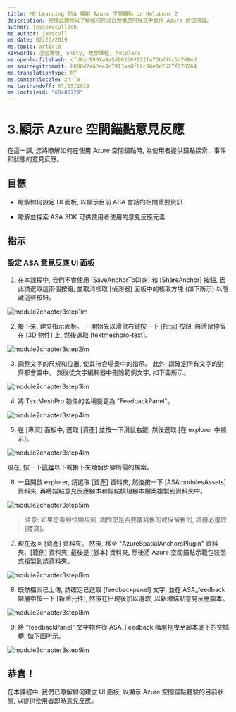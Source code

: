 ```yaml
---
title: MR Learning ASA 模組 Azure 空間錨點 on HoloLens 2
description: 完成此課程以了解如何在混合實境應用程式中實作 Azure 臉部辨識。
author: jessemcculloch
ms.author: jemccull
ms.date: 02/26/2019
ms.topic: article
keywords: 混合實境, unity, 教學課程, hololens
ms.openlocfilehash: cfd6ac9997a8a5d962603922f473bd6fc5d708ed
ms.sourcegitcommit: b086d7a62ee0c7913aa8f66c90e9d2527f270264
ms.translationtype: MT
ms.contentlocale: zh-TW
ms.lasthandoff: 07/25/2019
ms.locfileid: "68485729"
---
```

# <a name="3-displaying-azure-spatial-anchor-feedback"></a>3.顯示 Azure 空間錨點意見反應

在這一課, 您將瞭解如何在使用 Azure 空間錨點時, 為使用者提供錨點探索、事件和狀態的意見反應。

## <a name="objectives"></a>目標

* 瞭解如何設定 UI 面板, 以顯示目前 ASA 會話的相關重要資訊

* 瞭解並探索 ASA SDK 可供使用者使用的意見反應元素

## <a name="instructions"></a>指示

### <a name="set-up-asa-feedback-ui-panel"></a>設定 ASA 意見反應 UI 面板

1. 在本課程中, 我們不會使用 [SaveAnchorToDisk] 和 [ShareAnchor] 按鈕, 因此請選取這兩個按鈕, 並取消核取 [偵測器] 面板中的核取方塊 (如下所示) 以隱藏這些按鈕。
   

![module2chapter3step1im](images/module2chapter3step1im.PNG)

2. 接下來, 建立指示面板。 一開始先以滑鼠右鍵按一下 [指示] 按鈕, 將滑鼠停留在 [3D 物件] 上, 然後選取 [textmeshpro-text]。

![module2chapter3step2im](images/module2chapter3step2im.PNG)

3. 調整文字的尺規和位置, 使其符合場景中的指示。 此外, 請確定所有文字的對齊都會置中。 然後從文字編輯器中刪除範例文字, 如下圖所示。

![module2chapter3step3im](images/module2chapter3step3im.PNG)

4. 將 TextMeshPro 物件的名稱變更為 "FeedbackPanel"。
   

![module2chapter3step4im](images/module2chapter3step4im.PNG)

5. 在 [專案] 面板中, 選取 [資產] 並按一下滑鼠右鍵, 然後選取 [在 explorer 中顯示]。
   

![module2chapter3step4im](images/module2chapter3step5im.PNG)

現在, 按一下[這裡](https://onedrive.live.com/?authkey=%21ABXEC8PvyQu8Qd8&id=5B7335C4342BCB0E%21395636&cid=5B7335C4342BCB0E)以下載接下來幾個步驟所需的檔案。

6. 一旦開啟 explorer, 請選取 [資產] 資料夾, 然後按一下 [ASAmodulesAssets] 資料夾, 再將錨點意見反應腳本和錨點模組腳本檔案複製到資料夾中。 

![module2chapter3step5im](images/module2chapter3step6im.PNG)

> 注意: 如果您看到快顯視窗, 詢問您是否要覆寫舊的或保留舊的, 請務必選取 [覆寫]。

7. 現在返回 [資產] 資料夾。 然後, 移至 "AzureSpatialAnchorsPlugin" 資料夾、[範例] 資料夾, 最後是 [腳本] 資料夾, 然後將 Azure 空間錨點示範包裝函式複製到該資料夾。 

![module2chapter3step8im](images/module2chapter3step7im.PNG)

8. 既然檔案已上傳, 請確定已選取 [feedbackpanel] 文字, 並在 ASA_feedback 階層中按一下 [新增元件], 然後在出現後加以選取, 以新增錨點意見反應腳本。 

![module2chapter3step8im](images/module2chapter3step8im.PNG)

9. 將 "feedbackPanel" 文字物件從 ASA_Feedback 階層拖曳至腳本底下的空插槽, 如下圖所示。 

![module2chapter3step9im](images/module2chapter3step9im.PNG)

## <a name="congratulations"></a>恭喜！

在本課程中, 我們已瞭解如何建立 UI 面板, 以顯示 Azure 空間錨點體驗的目前狀態, 以提供使用者即時意見反應。


